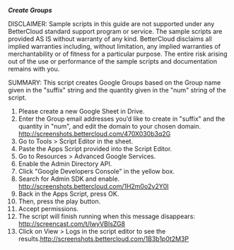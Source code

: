 ***Create Groups***

DISCLAIMER: Sample scripts in this guide are not supported under any BetterCloud standard support program or service. The sample scripts are provided AS IS without warranty of any kind. BetterCloud disclaims all implied warranties including, without limitation, any implied warranties of merchantability or of fitness for a particular purpose. The entire risk arising out of the use or performance of the sample scripts and documentation remains with you.

SUMMARY: This script creates Google Groups based on the Group name given in the "suffix" string and the quantity given in the "num" string of the script.

1) Please create a new Google Sheet in Drive.
2) Enter the Group email addresses you’d like to create in "suffix" and the quantity in "num", and edit the domain to your chosen domain. http://screenshots.bettercloud.com/470X030b3q2G
3) Go to Tools > Script Editor in the sheet.
4) Paste the Apps Script provided into the Script Editor.
5) Go to Resources > Advanced Google Services.
6) Enable the Admin Directory API.
7) Click "Google Developers Console" in the yellow box.
8) Search for Admin SDK and enable. http://screenshots.bettercloud.com/1H2m0o2y2Y0I
9) Back in the Apps Script, press OK.
10) Then, press the play button.
11) Accept permissions.
12) The script will finish running when this message disappears: http://screencast.com/t/IwyVBIsZG8
13) Click on View > Logs in the script editor to see the results.http://screenshots.bettercloud.com/1B3b1p0t2M3P
